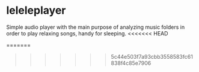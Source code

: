 # leleleplayer
Simple audio player with the main purpose of analyzing music folders in order to play relaxing songs, handy for sleeping.
<<<<<<< HEAD

=======
>>>>>>> 5c44e503f7a93cbb3558583fc61838f4c85e7906
